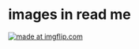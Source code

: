 # images in read me
<a href="https://user-images.githubusercontent.com/19600091/37639176-9505eb96-2bcd-11e8-9ea6-5279dd93e42a.gif"><img src="https://user-images.githubusercontent.com/19600091/37639176-9505eb96-2bcd-11e8-9ea6-5279dd93e42a.gif" title="made at imgflip.com"/></a>